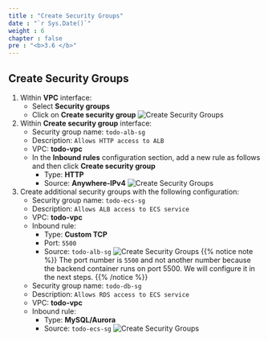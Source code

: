 ```yaml
---
title : "Create Security Groups"
date : "`r Sys.Date()`"
weight : 6
chapter : false
pre : "<b>3.6 </b>"
---
```

## Create Security Groups
1. Within **VPC** interface:
    - Select **Security groups**
    - Click on **Create security group**
    ![Create Security Groups](../../../images/3-networking-security/vpc_create_sg_1.png)
2. Within **Create security group** interface:
    - Security group name: `todo-alb-sg`
    - Description: `Allows HTTP access to ALB`
    - VPC: **todo-vpc**
    - In the **Inbound rules** configuration section, add a new rule as follows and then click **Create security group**
      - Type: **HTTP**
      - Source: **Anywhere-IPv4**
    ![Create Security Groups](../../../images/3-networking-security/vpc_create_sg_2.png)
3. Create additional security groups with the following configuration:
    - Security group name: `todo-ecs-sg`
    - Description: `Allows ALB access to ECS service`
    - VPC: **todo-vpc**
    - Inbound rule: 
      - Type: **Custom TCP**
      - Port: `5500`
      - Source: `todo-alb-sg`
      ![Create Security Groups](../../../images/3-networking-security/vpc_create_sg_3.png)
{{% notice note %}}
The port number is `5500` and not another number because the backend container runs on port 5500. We will configure it in the next steps.
{{% /notice %}}
    - Security group name: `todo-db-sg`
    - Description: `Allows RDS access to ECS service`
    - VPC: **todo-vpc**
    - Inbound rule: 
      - Type: **MySQL/Aurora**
      - Source: `todo-ecs-sg`
    ![Create Security Groups](../../../images/3-networking-security/vpc_create_sg_4.png)